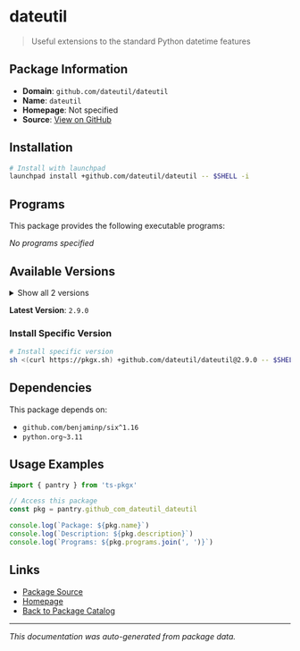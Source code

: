 # dateutil

> Useful extensions to the standard Python datetime features

## Package Information

- **Domain**: `github.com/dateutil/dateutil`
- **Name**: `dateutil`
- **Homepage**: Not specified
- **Source**: [View on GitHub](https://github.com/pkgxdev/pantry/tree/main/projects/github.com/dateutil/dateutil/package.yml)

## Installation

```bash
# Install with launchpad
launchpad install +github.com/dateutil/dateutil -- $SHELL -i
```

## Programs

This package provides the following executable programs:

*No programs specified*

## Available Versions

<details>
<summary>Show all 2 versions</summary>

- `2.9.0`, `2.8.2`

</details>

**Latest Version**: `2.9.0`

### Install Specific Version

```bash
# Install specific version
sh <(curl https://pkgx.sh) +github.com/dateutil/dateutil@2.9.0 -- $SHELL -i
```

## Dependencies

This package depends on:

- `github.com/benjaminp/six^1.16`
- `python.org~3.11`

## Usage Examples

```typescript
import { pantry } from 'ts-pkgx'

// Access this package
const pkg = pantry.github_com_dateutil_dateutil

console.log(`Package: ${pkg.name}`)
console.log(`Description: ${pkg.description}`)
console.log(`Programs: ${pkg.programs.join(', ')}`)
```

## Links

- [Package Source](https://github.com/pkgxdev/pantry/tree/main/projects/github.com/dateutil/dateutil/package.yml)
- [Homepage](#)
- [Back to Package Catalog](../package-catalog.md)

---

*This documentation was auto-generated from package data.*
